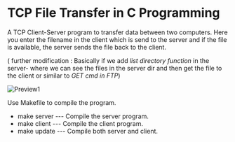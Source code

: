 # TCP File Transfer in C Programming

A TCP Client-Server program to transfer data between two computers. Here you enter the filename in the client which is send to the server and if the file is available, the server sends the file back to the client.<br>

( further modification :  Basically if we add _list directory function_ in the server- where we can see the files in the server dir and then get the file to the client or similar to _GET cmd in FTP_)

![Preview1](https://drive.google.com/uc?export=view&id=1hpNgbTju0nt7uLWwAYSZ6WwVCxVm8xMp)

Use Makefile to compile the program.</br>
* make server --- Compile the server program.
* make client --- Compile the client program.
* make update --- Compile both server and client.